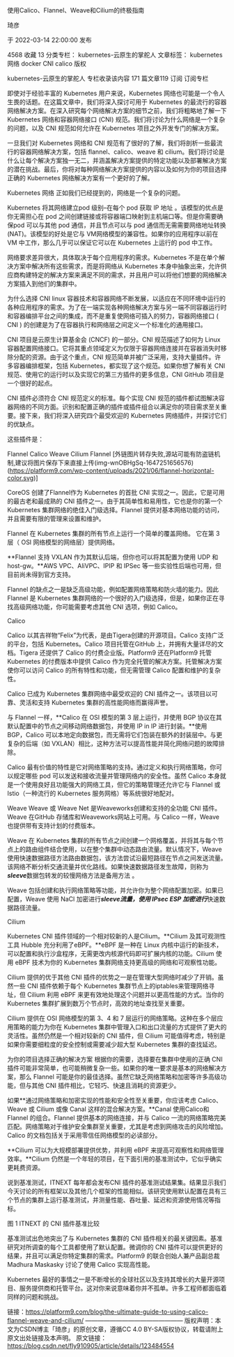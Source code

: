 使用Calico、Flannel、Weave和Cilium的终极指南

琦彦

于 2022-03-14 22:00:00 发布

4568
 收藏 13
分类专栏： kubernetes-云原生的掌舵人 文章标签： kubernetes 网络 docker CNI calico
版权

kubernetes-云原生的掌舵人
专栏收录该内容
171 篇文章119 订阅
订阅专栏


即使对于经验丰富的 Kubernetes 用户来说，Kubernetes 网络也可能是一个令人生畏的话题。在这篇文章中，我们将深入探讨可用于 Kubernetes 的最流行的容器网络解决方案。在深入研究每个网络解决方案的细节之前，我们将粗略地了解一下 Kubernetes 网络和容器网络接口 (CNI) 规范。我们将讨论为什么网络是一个复杂的问题，以及 CNI 规范如何允许在 Kubernetes 项目之外开发专门的解决方案。

一旦我们对 Kubernetes 网络和 CNI 规范有了很好的了解，我们将剖析一些最流行的容器网络解决方案，包括 flannel、calico、weave 和 cilium。我们将讨论是什么让每个解决方案独一无二，并涵盖解决方案提供的特定功能以及部署解决方案的潜在挑战。最后，你将对每种网络解决方案提供的内容以及如何为你的项目选择正确的 Kubernetes 网络解决方案有一个更好的了解。

Kubernetes 网络
正如我们已经提到的，网络是一个复杂的问题。

Kubernetes 将其网络建立pod 级别–在每个 pod 获取 IP 地址 。该模型的优点是你无需担心在 pod 之间创建链接或将容器端口映射到主机端口等。但是你需要确保pod 可以与其他 pod 通信，并且节点可以与 pod 通信而无需需要网络地址转换 (NAT)。该模型的好处是它与 VM网络模型的兼容性。如果你的应用程序以前在 VM 中工作，那么几乎可以保证它可以在 Kubernetes 上运行的 pod 中工作。

网络要求差异很大，具体取决于每个应用程序的需求。Kubernetes 不是在单个解决方案中解决所有这些需求，而是将网络从 Kubernetes 本身中抽象出来，允许供应商构建特定的解决方案来满足不同的需求，并且用户可以将他们想要的网络解决方案插入到他们的集群中。

为什么选择 CNI
linux 容器技术和容器网络不断发展，以适应在不同环境中运行的各种应用程序的需求。为了在一端实现各种网络解决方案与另一端不同容器运行时和容器编排平台之间的集成，而不是重复使网络可插入的努力，容器网络接口 ( CNI ) 的创建是为了在容器执行和网络层之间定义一个标准化的通用接口。

CNI 项目是云原生计算基金会 (CNCF) 的一部分。CNI 规范描述了如何为 Linux 容器配置网络接口。它将其重点领域定义为仅限于容器网络连接并在容器消失时移除分配的资源。由于这个重点，CNI 规范简单并被广泛采用，支持大量插件。许多容器编排框架，包括 Kubernetes，都实现了这个规范。如果你想了解有关 CNI 规范、使用它的运行时以及实现它的第三方插件的更多信息，CNI GitHub 项目是一个很好的起点。

CNI 插件必须符合 CNI 规范定义的标准。每个实现 CNI 规范的插件都试图解决容器网络的不同方面。识别和配置正确的插件或插件组合以满足你的项目需求至关重要。接下来，我们将深入研究四个最受欢迎的 Kubernetes 网络插件，并探讨它们的优缺点。

这些插件是：

Flannel
Calico
Weave
Cilium
Flannel
[外链图片转存失败,源站可能有防盗链机制,建议将图片保存下来直接上传(img-wnOBHgSq-1647251656576)(https://platform9.com/wp-content/uploads/2021/06/flannel-horizontal-color.svg)]

CoreOS 创建了Flannel作为 Kubernetes 的首批 CNI 实现之一。因此，它是可用的最古老和最成熟的 CNI 插件之一。由于其简单性和易用性，它也是你的第一个 Kubernetes 集群网络的绝佳入门级选择。Flannel 提供对基本网络功能的访问，并且需要有限的管理来设置和维护。

Flannel 在 Kubernetes 集群的所有节点上运行一个简单的覆盖网络。 它在第 3 层（ OSI 网络模型的网络层）提供网络。

**Flannel 支持 VXLAN 作为其默认后端，但你也可以将其配置为使用 UDP 和 host-gw。**AWS VPC、AliVPC、IPIP 和 IPSec 等一些实验性后端也可用，但目前尚未得到官方支持。

Flannel 的缺点之一是缺乏高级功能，例如配置网络策略和防火墙的能力。因此 Flannel 是 Kubernetes 集群网络的一个很好的入门级选择，但是，如果你正在寻找高级网络功能，你可能需要考虑其他 CNI 选项，例如 Calico。

Calico


Calico 以其吉祥物“Felix”为代表，是由Tigera创建的开源项目。Calico 支持广泛的平台，包括 Kubernetes。Calico 项目托管在GitHub 上，并拥有大量详尽的文档。Tigera 还提供了 Calico 的付费企业版。Platform9 还在Platform9 托管 Kubernetes 的付费版本中提供 Calico 作为完全托管的解决方案。托管解决方案使你可以访问 Calico 的所有特性和功能，但无需管理 Calico 配置和维护的复杂性。

Calico 已成为 Kubernetes 集群网络中最受欢迎的 CNI 插件之一。该项目以可靠、灵活和支持 Kubernetes 集群的高性能网络而赢得声誉。

与 Flannel 一样，**Calico 在 OSI 模型的第 3 层上运行，并使用 BGP 协议在其默认配置中的节点之间移动网络数据包，并使用 IP in IP 进行封装。**使用 BGP，Calico 可以本地定向数据包，而无需将它们包装在额外的封装层中。与更复杂的后端（如 VXLAN）相比，这种方法可以提高性能并简化网络问题的故障排除。

Calico 最有价值的特性是它对网络策略的支持。通过定义和执行网络策略，你可以规定哪些 pod 可以发送和接收流量并管理网络内的安全性。虽然 Calico 本身就是一个使用良好且功能强大的网络工具，但它的策略管理还允许它与 Flannel 或 Istio（一种流行的 Kubernetes 服务网格）等系统很好地配对。

Weave
Weave 或 Weave Net 是Weaveworks创建和支持的全功能 CNI 插件。Weave 在GitHub 存储库和Weaveworks网站上可用。与 Calico 一样，Weave 也提供带有支持计划的付费版本。

Weave 在 Kubernetes 集群的所有节点之间创建一个网格覆盖，并将其与每个节点上的路由组件结合使用，以在整个集群中动态路由流量。默认情况下，Weave 使用快速数据路径方法路由数据包，该方法尝试沿最短路径在节点之间发送流量。该网络不断分析交通流量并优化路线。如果快速数据路径发生故障，则称为***sleeve***数据包转发的较慢网络方法是备用方法 。

Weave 包括创建和执行网络策略等功能，并允许你为整个网络配置加密。如果已配置，Weave 使用 NaCl 加密进行***sleeve流量，使用 IPsec ESP 加密进行***快速数据路径流量。

Cilium


Kubernetes CNI 插件领域的一个相对较新的人是Cilium。**Cilium 及其可观测性工具 Hubble 充分利用了eBPF。**eBPF 是一种在 Linux 内核中运行的新技术，可以配置和执行沙盒程序，无需更改内核源代码即可扩展内核的功能。Cilium 使用 eBPF 技术为你的 Kubernetes 集群网络支持更高级的网络和可观察性功能。

Cilium 提供的优于其他 CNI 插件的优势之一是在管理大型网络时减少了开销。虽然一些 CNI 插件依赖于每个 Kubernetes 集群节点上的iptables来管理网络寻址，但 Cilium 利用 eBPF 来更有效地处理这个问题并以更高性能的方式。当你的 Kubernetes 集群扩展到数万个节点时，高效的地址查找至关重要。

Cilium 提供在 OSI 网络模型的第 3、4 和 7 层运行的网络策略。这种在多个层应用策略的能力为你在 Kubernetes 集群中管理入口和出口流量的方式提供了更大的灵活性。虽然仍然是一个相对较新的 CNI 插件，但 Cilium 可能值得考虑，特别是如果你需要细粒度的安全控制或需要减少超大型 Kubernetes 集群的查找延迟。

为你的项目选择正确的解决方案
根据你的需要，选择要在集群中使用的正确 CNI 插件可能非常简单，也可能稍微复杂一些。如果你的唯一要求是基本的网络解决方案，那么 Flannel 可能是你的最佳选择。虽然它缺乏网络策略和加密等许多高级功能，但与其他 CNI 插件相比，它轻巧、快速且消耗的资源更少。

如果**通过网络策略和加密实现的性能和安全性至关重要，你应该考虑 Calico、Weave 或 Cilium 或像 Canal 这样的混合解决方案。**Canal 使用Calico和Flannel 的组合。Flannel 提供基本的网络连接，并与 Calico 一流的网络策略完美匹配。网络策略对于维护安全集群至关重要，尤其是考虑到网络攻击的风险增加。Calico 的文档包括关于采用零信任网络模型的必读部分。

**Cilium 可以为大规模部署提供优势，并利用 eBPF 来提高可观察性和网络管理效率。**Cilium 仍然是一个年轻的项目，在下面引用的基准测试中，它似乎确实更耗费资源。

说到基准测试，ITNEXT 每年都会发布CNI 插件的基准测试结果集。结果显示我们今天讨论的所有框架以及其他几个框架的性能相似。该研究使用默认配置在具有三个节点的集群上运行基准测试，并测量性能、吞吐量、延迟和资源使用情况等指标。



图 1 ITNEXT 的 CNI 插件基准比较

基准测试出色地突出了与 Kubernetes 集群的 CNI 插件相关的最关键因素。基准研究对所调查的每个工具都使用了默认配置。微调你的 CNI 插件可以提供更好的结果，并且可以满足你特定集群的需求。Platform9 的联合创始人兼产品副总裁 Madhura Maskasky 讨论了使用 Calico 实现高性能。

Kubernetes 最好的事情之一是不断增长的全球社区以及支持其增长的大量开源项目、服务提供商和托管平台。这对你来说意味着你并不孤单。许多工程师都面临着同样的问题和挑战。

链接：https://platform9.com/blog/the-ultimate-guide-to-using-calico-flannel-weave-and-cilium/
————————————————
版权声明：本文为CSDN博主「琦彦」的原创文章，遵循CC 4.0 BY-SA版权协议，转载请附上原文出处链接及本声明。
原文链接：https://blog.csdn.net/fly910905/article/details/123484554